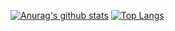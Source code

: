 [![Anurag's github stats](https://github-readme-stats.vercel.app/api?username=a2110560&theme=gruvbox)](https://github.com/a2110560/github-readme-stats) [![Top Langs](https://github-readme-stats.vercel.app/api/top-langs/?username=a2110560&layout=compact&theme=gruvbox)](https://github.com/a2110560/github-readme-stats)

